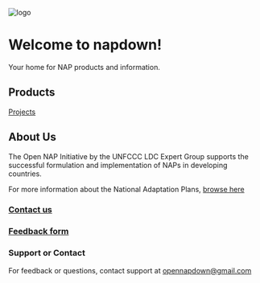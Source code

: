 
![logo](https://www.eci.ox.ac.uk/research/climate/img/unfccc.png)
#  Welcome to napdown!
Your home for NAP products and information.

## Products
[Projects](https://napdown.github.io/)

## About Us
The Open NAP Initiative by the UNFCCC LDC Expert Group supports the successful formulation and implementation of NAPs in developing countries.

For more information about the National Adaptation Plans, [browse here](https://napcentral.netlify.app/naps/)

### [Contact us](https://github.com/napdown/napdown.github.io/blob/main/about/contact-us.md) 
### [Feedback form](https://napdown.github.io/)
### Support or Contact
For feedback or questions, contact support at opennapdown@gmail.com
